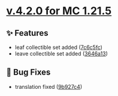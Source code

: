 # [v.4.2.0 for MC 1.21.5](https://github.com/XxRexRaptorxX/Collectibles/compare/v.4.2.0-dev1...v.4.2.0-dev10)

## ✨ Features

- leaf collectible set added ([7c6c5fc](https://github.com/XxRexRaptorxX/Collectibles/commit/7c6c5fc34d921de74328d054ac60aac9db676653))
- leave collectible set added ([3646a13](https://github.com/XxRexRaptorxX/Collectibles/commit/3646a1381141988520e6e0b01b5a61f29c841ae0))

## 🔧 Bug Fixes

- translation fixed ([9b927c4](https://github.com/XxRexRaptorxX/Collectibles/commit/9b927c474ae472aa54bdcc7dbaa66b9968a6e5ee))

